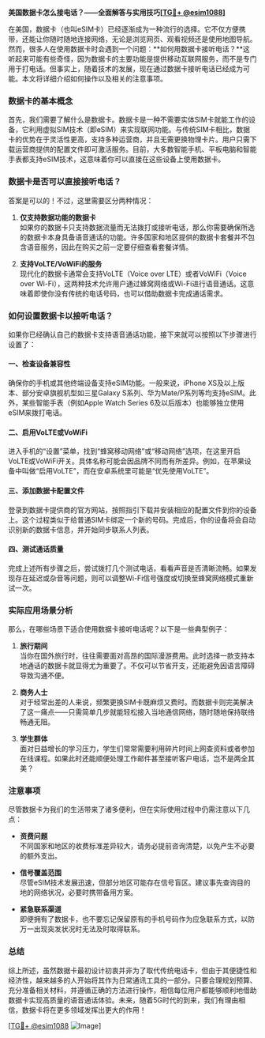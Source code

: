 **美国数据卡怎么接电话？——全面解答与实用技巧[[TG💪+ @esim1088](https://t.me/s/esim1088)]**

在美国，数据卡（也叫eSIM卡）已经逐渐成为一种流行的选择。它不仅方便携带，还能让你随时随地连接网络，无论是浏览网页、观看视频还是使用地图导航。然而，很多人在使用数据卡时会遇到一个问题：**如何用数据卡接听电话？**这听起来可能有些奇怪，因为数据卡的主要功能是提供移动互联网服务，而不是专门用于打电话。但事实上，随着技术的发展，现在通过数据卡接听电话已经成为可能。本文将详细介绍如何操作以及相关的注意事项。

### 数据卡的基本概念

首先，我们需要了解什么是数据卡。数据卡是一种不需要实体SIM卡就能工作的设备，它利用虚拟SIM技术（即eSIM）来实现联网功能。与传统SIM卡相比，数据卡的优势在于灵活性更高，支持多种运营商，并且无需更换物理卡片。用户只需下载运营商提供的配置文件即可激活服务。目前，大多数智能手机、平板电脑和智能手表都支持eSIM技术，这意味着你可以直接在这些设备上使用数据卡。

### 数据卡是否可以直接接听电话？

答案是可以的！不过，这里需要区分两种情况：

1. **仅支持数据功能的数据卡**  
   如果你的数据卡只支持数据流量而无法拨打或接听电话，那么你需要确保所选的数据卡本身具备语音通话的功能。许多国家和地区提供的数据卡套餐并不包含语音服务，因此在购买之前一定要仔细查看套餐详情。

2. **支持VoLTE/VoWiFi的服务**  
   现代化的数据卡通常会支持VoLTE（Voice over LTE）或者VoWiFi（Voice over Wi-Fi），这两种技术允许用户通过蜂窝网络或Wi-Fi进行语音通话。这意味着即使你没有传统的电话号码，也可以借助数据卡完成通话需求。

### 如何设置数据卡以接听电话？

如果你已经确认自己的数据卡支持语音通话功能，接下来就可以按照以下步骤进行设置了：

#### 一、检查设备兼容性
确保你的手机或其他终端设备支持eSIM功能。一般来说，iPhone XS及以上版本、部分安卓旗舰机型如三星Galaxy S系列、华为Mate/P系列等均支持eSIM。此外，某些智能手表（例如Apple Watch Series 6及以后版本）也能够独立使用eSIM来拨打电话。

#### 二、启用VoLTE或VoWiFi
进入手机的“设置”菜单，找到“蜂窝移动网络”或“移动网络”选项，在这里开启VoLTE或VoWiFi开关。具体名称可能会因品牌不同而有所差异。例如，在苹果设备中叫做“启用VoLTE”，而在安卓系统里可能是“优先使用VoLTE”。

#### 三、添加数据卡配置文件
登录到数据卡提供商的官方网站，按照指引下载并安装相应的配置文件到你的设备上。这个过程类似于给普通SIM卡绑定一个新的号码。完成后，你的设备将会自动识别新的数据卡信息，并开始同步联系人列表。

#### 四、测试通话质量
完成上述所有步骤之后，尝试拨打几个测试电话，看看声音是否清晰流畅。如果发现存在延迟或杂音等问题，则可以调整Wi-Fi信号强度或切换至蜂窝网络模式重新试一次。

### 实际应用场景分析

那么，在哪些场景下适合使用数据卡接听电话呢？以下是一些典型例子：

1. **旅行期间**  
   当你在国外旅行时，往往需要面对高昂的国际漫游费用。此时选择一款支持本地通话的数据卡就显得尤为重要了。不仅可以节省开支，还能避免因语言障碍导致沟通不便。

2. **商务人士**  
   对于经常出差的人来说，频繁更换SIM卡既麻烦又费时。而数据卡则完美解决了这一痛点——只需简单几步就能轻松接入当地通信网络，随时随地保持联络畅通无阻。

3. **学生群体**  
   面对日益增长的学习压力，学生们常常需要利用碎片时间上网查资料或者参加在线课程。如果此时还能顺便处理工作邮件甚至接听客户电话，岂不是两全其美？

### 注意事项

尽管数据卡为我们的生活带来了诸多便利，但在实际使用过程中仍需注意以下几点：

- **资费问题**  
  不同国家和地区的收费标准差异较大，请务必提前咨询清楚，以免产生不必要的额外支出。

- **信号覆盖范围**  
  尽管eSIM技术发展迅速，但部分地区可能存在信号盲区。建议事先查询目的地的网络状况，必要时携带备用方案。

- **紧急联系渠道**  
  即便拥有了数据卡，也不要忘记保留原有的手机号码作为应急联系方式，以防万一出现突发状况时无法及时取得联系。

### 总结

综上所述，虽然数据卡最初设计初衷并非为了取代传统电话卡，但由于其便捷性和经济性，越来越多的人开始将其作为日常通讯工具的一部分。只要合理规划预算、充分准备相关材料，并遵循正确的方法进行操作，相信每位用户都能够顺利地借助数据卡实现高质量的语音通话体验。未来，随着5G时代的到来，我们有理由相信，数据卡将在更多领域发挥出更大的作用！

[[TG💪+ @esim1088](https://t.me/s/esim1088) ![Image](https://i.postimg.cc/4NQfJmqS/Snipaste-2025-05-13-00-14-12.png)]